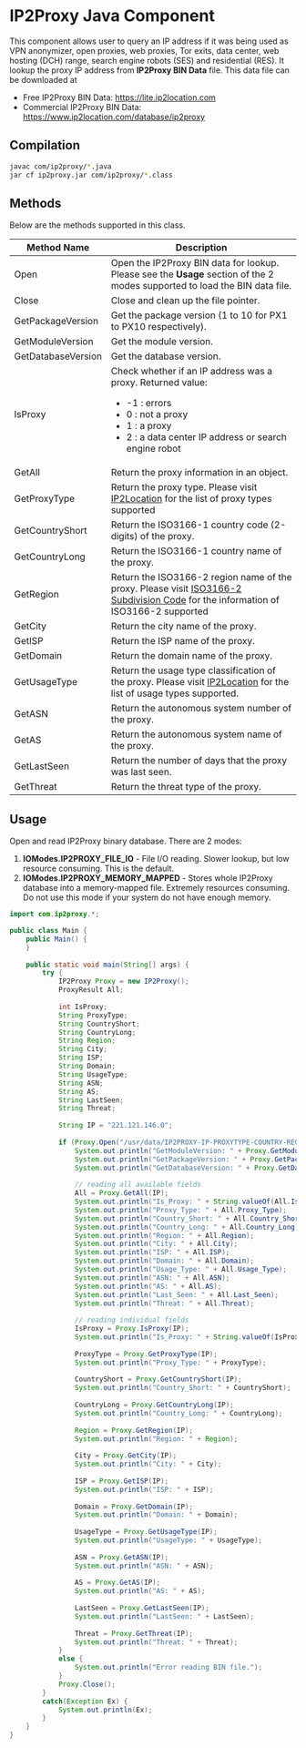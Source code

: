 # IP2Proxy Java Component

This component allows user to query an IP address if it was being used as VPN anonymizer, open proxies, web proxies, Tor exits, data center, web hosting (DCH) range, search engine robots (SES) and residential (RES). It lookup the proxy IP address from **IP2Proxy BIN Data** file. This data file can be downloaded at

* Free IP2Proxy BIN Data: https://lite.ip2location.com
* Commercial IP2Proxy BIN Data: https://www.ip2location.com/database/ip2proxy

## Compilation

```bash
javac com/ip2proxy/*.java
jar cf ip2proxy.jar com/ip2proxy/*.class
```

## Methods
Below are the methods supported in this class.

|Method Name|Description|
|---|---|
|Open|Open the IP2Proxy BIN data for lookup. Please see the **Usage** section of the 2 modes supported to load the BIN data file.|
|Close|Close and clean up the file pointer.|
|GetPackageVersion|Get the package version (1 to 10 for PX1 to PX10 respectively).|
|GetModuleVersion|Get the module version.|
|GetDatabaseVersion|Get the database version.|
|IsProxy|Check whether if an IP address was a proxy. Returned value:<ul><li>-1 : errors</li><li>0 : not a proxy</li><li>1 : a proxy</li><li>2 : a data center IP address or search engine robot</li></ul>|
|GetAll|Return the proxy information in an object.|
|GetProxyType|Return the proxy type. Please visit <a href="https://www.ip2location.com/database/px10-ip-proxytype-country-region-city-isp-domain-usagetype-asn-lastseen-threat-residential" target="_blank">IP2Location</a> for the list of proxy types supported|
|GetCountryShort|Return the ISO3166-1 country code (2-digits) of the proxy.|
|GetCountryLong|Return the ISO3166-1 country name of the proxy.|
|GetRegion|Return the ISO3166-2 region name of the proxy. Please visit <a href="https://www.ip2location.com/free/iso3166-2" target="_blank">ISO3166-2 Subdivision Code</a> for the information of ISO3166-2 supported|
|GetCity|Return the city name of the proxy.|
|GetISP|Return the ISP name of the proxy.|
|GetDomain|Return the domain name of the proxy.|
|GetUsageType|Return the usage type classification of the proxy. Please visit <a href="https://www.ip2location.com/database/px10-ip-proxytype-country-region-city-isp-domain-usagetype-asn-lastseen-threat-residential" target="_blank">IP2Location</a> for the list of usage types supported.|
|GetASN|Return the autonomous system number of the proxy.|
|GetAS|Return the autonomous system name of the proxy.|
|GetLastSeen|Return the number of days that the proxy was last seen.|
|GetThreat|Return the threat type of the proxy.|

## Usage

Open and read IP2Proxy binary database. There are 2 modes:

1. **IOModes.IP2PROXY_FILE_IO** - File I/O reading. Slower lookup, but low resource consuming. This is the default.
2. **IOModes.IP2PROXY_MEMORY_MAPPED** - Stores whole IP2Proxy database into a memory-mapped file. Extremely resources consuming. Do not use this mode if your system do not have enough memory.

```java
import com.ip2proxy.*;

public class Main {
	public Main() {
	}
	
	public static void main(String[] args) {
		try {
			IP2Proxy Proxy = new IP2Proxy();
			ProxyResult All;
			
			int IsProxy;
			String ProxyType;
			String CountryShort;
			String CountryLong;
			String Region;
			String City;
			String ISP;
			String Domain;
			String UsageType;
			String ASN;
			String AS;
			String LastSeen;
			String Threat;
			
			String IP = "221.121.146.0";
			
			if (Proxy.Open("/usr/data/IP2PROXY-IP-PROXYTYPE-COUNTRY-REGION-CITY-ISP-DOMAIN-USAGETYPE-ASN-LASTSEEN-THREAT-RESIDENTIAL.BIN", IP2Proxy.IOModes.IP2PROXY_MEMORY_MAPPED) == 0) {
				System.out.println("GetModuleVersion: " + Proxy.GetModuleVersion());
				System.out.println("GetPackageVersion: " + Proxy.GetPackageVersion());
				System.out.println("GetDatabaseVersion: " + Proxy.GetDatabaseVersion());
				
				// reading all available fields
				All = Proxy.GetAll(IP);
				System.out.println("Is_Proxy: " + String.valueOf(All.Is_Proxy));
				System.out.println("Proxy_Type: " + All.Proxy_Type);
				System.out.println("Country_Short: " + All.Country_Short);
				System.out.println("Country_Long: " + All.Country_Long);
				System.out.println("Region: " + All.Region);
				System.out.println("City: " + All.City);
				System.out.println("ISP: " + All.ISP);
				System.out.println("Domain: " + All.Domain);
				System.out.println("Usage_Type: " + All.Usage_Type);
				System.out.println("ASN: " + All.ASN);
				System.out.println("AS: " + All.AS);
				System.out.println("Last_Seen: " + All.Last_Seen);
				System.out.println("Threat: " + All.Threat);
				
				// reading individual fields
				IsProxy = Proxy.IsProxy(IP);
				System.out.println("Is_Proxy: " + String.valueOf(IsProxy));
				
				ProxyType = Proxy.GetProxyType(IP);
				System.out.println("Proxy_Type: " + ProxyType);
				
				CountryShort = Proxy.GetCountryShort(IP);
				System.out.println("Country_Short: " + CountryShort);
				
				CountryLong = Proxy.GetCountryLong(IP);
				System.out.println("Country_Long: " + CountryLong);
				
				Region = Proxy.GetRegion(IP);
				System.out.println("Region: " + Region);
				
				City = Proxy.GetCity(IP);
				System.out.println("City: " + City);
				
				ISP = Proxy.GetISP(IP);
				System.out.println("ISP: " + ISP);
				
				Domain = Proxy.GetDomain(IP);
				System.out.println("Domain: " + Domain);
				
				UsageType = Proxy.GetUsageType(IP);
				System.out.println("UsageType: " + UsageType);
				
				ASN = Proxy.GetASN(IP);
				System.out.println("ASN: " + ASN);
				
				AS = Proxy.GetAS(IP);
				System.out.println("AS: " + AS);
				
				LastSeen = Proxy.GetLastSeen(IP);
				System.out.println("LastSeen: " + LastSeen);
				
				Threat = Proxy.GetThreat(IP);
				System.out.println("Threat: " + Threat);
			}
			else {
				System.out.println("Error reading BIN file.");
			}
			Proxy.Close();
		}
		catch(Exception Ex) {
			System.out.println(Ex);
		}
	}
}
```

